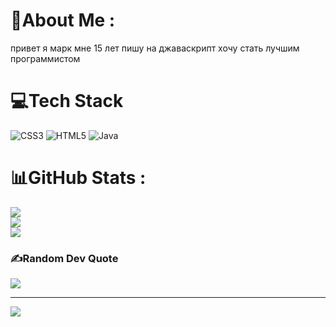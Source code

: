 # 💫About Me :
привет я марк мне 15 лет пишу на джаваскрипт хочу стать лучшим программистом 


# 💻Tech Stack
![CSS3](https://img.shields.io/badge/css3-%231572B6.svg?style=for-the-badge&logo=css3&logoColor=white) ![HTML5](https://img.shields.io/badge/html5-%23E34F26.svg?style=for-the-badge&logo=html5&logoColor=white) ![Java](https://img.shields.io/badge/java-%23ED8B00.svg?style=for-the-badge&logo=java&logoColor=white)
# 📊GitHub Stats :
![](https://github-readme-stats.vercel.app/api?username=Marklols1&theme=dark&hide_border=false&include_all_commits=false&count_private=false)<br/>
![](https://github-readme-streak-stats.herokuapp.com/?user=Marklols1&theme=dark&hide_border=false)<br/>
![](https://github-readme-stats.vercel.app/api/top-langs/?username=Marklols1&theme=dark&hide_border=false&include_all_commits=false&count_private=false&layout=compact)

### ✍️Random Dev Quote
![](https://quotes-github-readme.vercel.app/api?type=horizontal&theme=dark)

---
[![](https://visitcount.itsvg.in/api?id=Marklols1&icon=2&color=1)](https://visitcount.itsvg.in)
